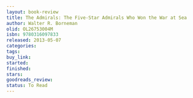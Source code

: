```yaml
---
layout: book-review
title: The Admirals: The Five-Star Admirals Who Won the War at Sea
author: Walter R. Borneman
olid: OL26753004M
isbn: 9780316097833
released: 2013-05-07
categories: 
tags: 
buy_link: 
started: 
finished: 
stars: 
goodreads_review: 
status: To Read
---
```


